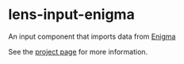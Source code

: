 lens-input-enigma
================

An input component that imports data from <a href="http://enigma.io">Enigma</a>

See the [project page](http://lenses.github.io/lens-input-enigma/) for more information.

